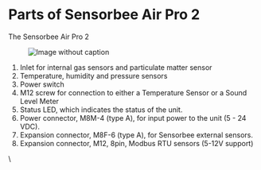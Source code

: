 # Parts of Sensorbee Air Pro 2

The Sensorbee Air Pro 2

<figure><img src="https://image-forwarder.notaku.so/aHR0cHM6Ly93d3cubm90aW9uLnNvL2ltYWdlL2h0dHBzJTNBJTJGJTJGcHJvZC1maWxlcy1zZWN1cmUuczMudXMtd2VzdC0yLmFtYXpvbmF3cy5jb20lMkY4YTlhZWQwNi1mODQ0LTRkZTQtYjk2Yi1jMTUyNjkzMWM1NTclMkZiNjhhNTMwOS1mZThhLTQ4NjMtODY0MC00Nzk2NzU0ZTcwOGElMkZVbnRpdGxlZF9wcmVzZW50YXRpb25fKDcpLmpwZz90YWJsZT1ibG9jayZzcGFjZUlkPThhOWFlZDA2LWY4NDQtNGRlNC1iOTZiLWMxNTI2OTMxYzU1NyZpZD1hZmE1NzY2Yy1hMzBjLTRlMTMtYWM4NS1jOTdiMTQ4NjhiODImY2FjaGU9djImd2lkdGg9MTQxNg==" alt="Image without caption"><figcaption></figcaption></figure>

1. Inlet for internal gas sensors and particulate matter sensor
2. Temperature, humidity and pressure sensors
3. Power switch
4. M12 screw for connection to either a Temperature Sensor or a Sound Level Meter
5. Status LED, which indicates the status of the unit.
6. Power connector, M8M-4 (type A), for input power to the unit (5 - 24 VDC).
7. Expansion connector, M8F-6 (type A), for Sensorbee external sensors.
8. Expansion connector, M12, 8pin, Modbus RTU sensors (5-12V support)

\
